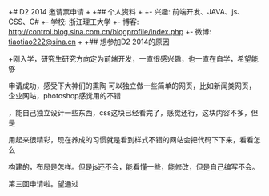 +# D2 2014 邀请票申请
+
+## 个人资料
+
+- 兴趣: 前端开发、JAVA、js、CSS、C#
+- 学校: 浙江理工大学
+- 博客: http://control.blog.sina.com.cn/blogprofile/index.php
+- 微博: tiaotiao222@sina.cn
+
+## 想参加D2 2014的原因

+刚入学，研究生研究方向定为前端开发，一直很感兴趣，也一直在自学，希望能够

申请成功，感受下大神们的熏陶
可以独立做一些简单的网页，比如新闻类网页，企业网站，photoshop感觉用的不错

，能自己独立设计一些东西，css这块已经看完了，感觉还行，这块内容不多，但是

用起来很精彩，现在养成的习惯就是看到样式不错的网站会把代码下下来，看看怎么

构建的，布局是怎样。但是js还不会，能看懂一些，能修改，但是自己编写不会。

第三回申请啦。望通过
